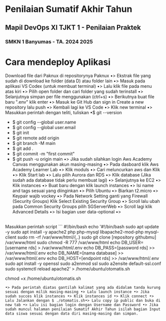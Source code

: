 # Penilaian Sumatif Akhir Tahun
## Mapil DevOps XI TJKT 1 - Penilaian Praktek
### SMKN 1 Banyumas - TA. 2024 2025


#
# Cara mendeploy Aplikasi
Download file dari Paknux di repositorynya Paknux •> Ekstrak file yang sudah di download ke folder (data D) atau folder lain •> Masuk pada aplikasi VS Codex (untuk membuat terminal) •> Lalu klik file pada menu atas kiri •> Pilih open folder dan cari folder yang sudah terinstall •> Selanjutnya simpan per file menggunakan (ctrl+s) •> Berikutnya buat file baru ".env" klik enter •> Masuk ke Git Hub dan sign in Create a new repository lalu push •> Kembali lagi ke VS Code •> Klik new terminal •> Masukkan perintah dengan teliti, tuliskan 
 •$  git  --version
- $  git  config --global  user.name 
- $  git  config --global  user.email 
- $  git  init 
- $  git  remote add origin 
- $  git  branch  -M  main 
- $  git  add  . 
- $  git  commit  -m  "first commit" 
- $  git  push  -u  origin  main •> Jika sudah silahkan login Aws Academy Canvas menggunakan akun masing-masing •> Pada dasboard klik Aws Academy Learner Lab •> Klik moduls •> Cari meluncurkan aws dan Klik •> Klik Start lab •>  Lalu pilih Aurora dan RDS •> Klik database (Jika sudah ada database tidak perlu membuat lagi) •> Selanjutnya ke EC2 •> Klik instances •> Buat baru dengan klik launch instances •> Isi name and tags sesuai yang diinginkan •> Pilih Ubuntu •> Biarkan t2.micro •> Keypair wajib  vockey •> Pada Network Setting ganti yang Firewall (Security Groups) Klik Select Existing Security Group •> Scroll lalu ubah pada Common Security Groups pilih SGServerWeb •> Scroll lagi klik Advanced Details •> Isi bagian user data-optional •> 
</br>
Masukkan perintah script
```
#!/bin/bash
echo '#!/bin/bash
sudo apt update -y
sudo apt install -y apache2 php php-mysql libapache2-mod-php mysql-client
sudo rm -rf /var/www/html/{,.}
sudo git clone [repository githubmu] /var/www/html
sudo chmod -R 777 /var/www/html
echo DB_USER=[username rds] > /var/www/html/.env
echo DB_PASS=[password rds]  >> /var/www/html/.env
echo DB_NAME=[nama database]  >> /var/www/html/.env
echo DB_HOST=[endpoint rds] >> /var/www/html/.env
sudo apt install -y openssl
sudo a2enmod ssl
sudo a2ensite default-ssl.conf
sudo systemctl reload apache2' > /home/ubuntu/otomatis.sh

chmod +x /home/ubuntu/otomatis.sh  
```
•> Pada perintah diatas gantilah kalimat yang ada didalam tanda kurung sesuai dengan milik masing-masing •> Lalu launch instance •> Jika sudah succes klik instances •> Klik instances id •> Klik connect •> Lalu Jalankan dengan $ ./otomatis.sh•> Lalu copy ip public dan buka di new tab •> Lalu isi bagian login dengan Username dan Password •> Jika sudah muncul halaman penilaian Sumatif Akhir Tahun isilah bagian Input data siswa sesuai dengan data diri masing-masing dan simpan.